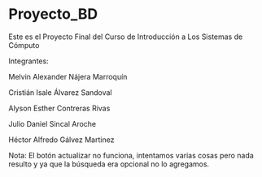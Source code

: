 # Proyecto_BD
Este es el Proyecto Final del Curso de Introducción a Los Sistemas de Cómputo

Integrantes:

Melvin Alexander Nájera Marroquín

Cristián Isale Álvarez Sandoval

Alyson Esther Contreras Rivas

Julio Daniel Sincal Aroche

Héctor Alfredo Gálvez Martinez


Nota: El botón actualizar no funciona, intentamos varias cosas pero nada resulto y ya que la búsqueda era opcional no lo agregamos.
